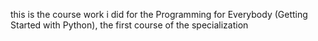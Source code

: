 this is the course work i did for the Programming for Everybody (Getting Started with Python), the first course of the specialization
